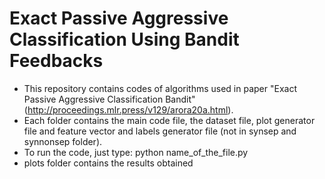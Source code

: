 # Exact Passive Aggressive Classification Using Bandit Feedbacks

- This repository contains codes of algorithms used in paper "Exact Passive Aggressive Classification Bandit" (http://proceedings.mlr.press/v129/arora20a.html).
- Each folder contains the main code file, the dataset file, plot generator file and feature vector and labels generator file (not in synsep and synnonsep folder).
- To run the code, just type: python name_of_the_file.py
- plots folder contains the results obtained
